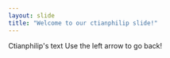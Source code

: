 ```yaml
---
layout: slide
title: "Welcome to our ctianphilip slide!"
---
```

Ctianphilip's text
Use the left arrow to go back!